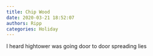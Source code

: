 ```yaml
---
title: Chip Wood
date: 2020-03-21 18:52:07
authors: Ripp
categories: Holiday
---
```


 I heard hightower was going door to door spreading lies